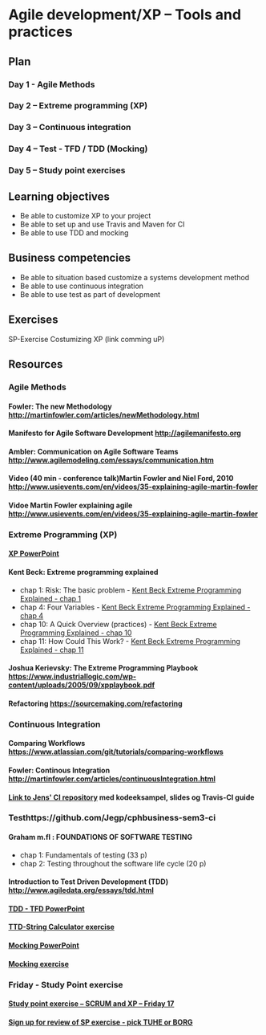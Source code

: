# Agile development/XP – Tools and practices

## Plan
### Day 1 - Agile Methods
### Day 2 – Extreme programming (XP)
### Day 3 – Continuous integration
### Day 4 – Test - TFD / TDD (Mocking)
### Day 5 – Study point exercises

## Learning objectives
- Be able to customize XP to your project
- Be able to set up and use Travis and Maven for CI
-	Be able to use TDD and mocking

## Business competencies 
-	Be able to situation based customize a systems development method 
-	Be able to use continuous integration
-	Be able to use test as part of development

## Exercises
SP-Exercise Costumizing XP (link comming uP)

## Resources

### Agile Methods
#### Fowler: The new Methodology http://martinfowler.com/articles/newMethodology.html 
#### Manifesto for Agile Software Development http://agilemanifesto.org 
#### Ambler: Communication on Agile Software Teams http://www.agilemodeling.com/essays/communication.htm
#### Video (40 min - conference talk)Martin Fowler and Niel Ford, 2010 http://www.usievents.com/en/videos/35-explaining-agile-martin-fowler 
#### Vidoe Martin Fowler explaining agile http://www.usievents.com/en/videos/35-explaining-agile-martin-fowler 

### Extreme Programming (XP)

#### [XP PowerPoint](https://efif.sharepoint.com/sites/cph/Lyngby/_layouts/15/guestaccess.aspx?docid=04042374111e04c5fb5ab29a3ee4a81c7&authkey=AcfE68ezCj721RoxzUccgr0&e=656f077b027f4be68f09896227d4b050 "XP PowerPoint")

#### Kent Beck: Extreme programming explained 
- chap 1: Risk: The basic problem - [Kent Beck Extreme Programming Explained - chap 1](https://efif.sharepoint.com/sites/cph/Lyngby/_layouts/15/guestaccess.aspx?docid=0735e7dd7d7214fcaab6d6ed574b4ea95&authkey=AeFh7ERLcDJfnknMPEluqpo&e=cc07f43b39c8422181970d59c19264c4 "Kent Beck Extreme Programming Explained - chap 1")
- chap 4: Four Variables - [Kent Beck Extreme Programming Explained - chap 4](https://efif.sharepoint.com/sites/cph/Lyngby/_layouts/15/guestaccess.aspx?docid=020a64aaf470a41a58264852542aab259&authkey=AS6zevLLjay9v48QNxQSjJ4&e=d374c277efc64fa58720ac67e8e15f8c "Kent Beck Extreme Programming Explained - chap 4")
- chap 10: A Quick Overview (practices) - [Kent Beck Extreme Programming Explained - chap 10](https://efif.sharepoint.com/sites/cph/Lyngby/_layouts/15/guestaccess.aspx?docid=0c99df257b2894b178568e6be75b1c416&authkey=AXoestBEz9_LcxQ-XY38AVo&e=cb54a53c3aea450184c7539cbbb7686a "Kent Beck Extreme Programming Explained - chap 10")
- chap 11: How Could This Work? - [Kent Beck Extreme Programming Explained - chap 11](https://efif.sharepoint.com/sites/cph/Lyngby/_layouts/15/guestaccess.aspx?docid=0899e04864442478dbaff224478c50fc3&authkey=AajX2u6iEo_M4SUrEt9Ox2Q&e=de0e546679a5492c848f3af239ddf0a0 "Kent Beck Extreme Programming Explained - chap 11")
#### Joshua Kerievsky: The Extreme Programming Playbook https://www.industriallogic.com/wp-content/uploads/2005/09/xpplaybook.pdf 
#### Refactoring https://sourcemaking.com/refactoring 

### Continuous Integration
#### Comparing Workflows https://www.atlassian.com/git/tutorials/comparing-workflows 
#### Fowler: Continous Integration http://martinfowler.com/articles/continuousIntegration.html
#### [Link to Jens' CI repository](https://github.com/Jegp/cphbusiness-sem3-ci) med kodeeksampel, slides og Travis-CI guide

### Testhttps://github.com/Jegp/cphbusiness-sem3-ci
#### Graham m.fl : FOUNDATIONS OF SOFTWARE TESTING
- chap 1: Fundamentals of testing (33 p)
- chap 2: Testing throughout the software life cycle (20 p)
#### Introduction to Test Driven Development (TDD) http://www.agiledata.org/essays/tdd.html 

#### [TDD - TFD PowerPoint](https://efif.sharepoint.com/sites/cph/Lyngby/_layouts/15/guestaccess.aspx?docid=001e1db6a24ee4ac0aba2548deea92223&authkey=ARe0XBMYiGVmfx174THcf6w&e=14207921b2974ae18ddff5f857d33764)

#### [TTD-String Calculator exercise](https://efif.sharepoint.com/sites/cph/Lyngby/_layouts/15/guestaccess.aspx?docid=045bfa63c16924ccc9c1a5ab41e990a4c&authkey=AWdStnfIUKQ7qTbOYOjVpWE&e=42a93b8558da40e1b57e4c85edb33dcf)

#### [Mocking PowerPoint](https://efif.sharepoint.com/sites/cph/Lyngby/_layouts/15/guestaccess.aspx?docid=0183267ac129a4ddf85020f98b01531b4&authkey=AaonUzv0hHIDeOGXtHnaY8g&e=e99631947c9c4e6b8a59fc996125451e)

#### [Mocking exercise](https://efif.sharepoint.com/sites/cph/Lyngby/_layouts/15/guestaccess.aspx?docid=0c154a9ab9c874875851fb5d165be60cd&authkey=AdzPMa5tx4BzM5qjDEI-AoM&e=f6b260b0cbf241228be337bff6b191ac)

### Friday - Study Point exercise  
#### [Study point exercise – SCRUM and XP – Friday 17](https://efif.sharepoint.com/sites/cph/Lyngby/_layouts/15/guestaccess.aspx?docid=016c694f1b86e43d78cb36c8b05afc55e&authkey=AcQ9E-MnvwXPQOKTm33yRqA&e=da508d5abfbd4203b30b803fbc069062)
#### [Sign up for review of SP exercise - pick TUHE or BORG](http://tinyurl.com/3semreview)

